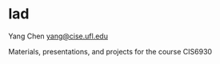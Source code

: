 lad
===

Yang Chen
[yang@cise.ufl.edu](yang@cise.ufl.edu)

Materials, presentations, and projects for the course CIS6930
